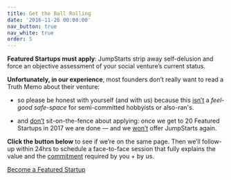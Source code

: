 ```yaml
---
title: Get the Ball Rolling
date: '2016-11-26 00:00:00'
nav_button: true
nav_white: true
order: 5
---
```

**Featured Startups must apply**: JumpStarts strip away self-delusion and force an objective assessment of your social venture’s current status.

**Unfortunately, in our experience**, most founders don’t really want to read a Truth Memo about their venture:

*   so please be honest with yourself (and with us) because this <u>isn’t</u> a _feel-good safe-space_ for semi-committed hobbyists or also-ran's.

*   and <u>don’t</u> sit-on-the-fence about applying: once we get to 20 Featured Startups in 2017 we are done — and we <u>won’t</u> offer JumpStarts again.

**Click the button below** to see if we’re on the same page. Then we’ll follow-up within 24hrs to schedule a face-to-face session that fully explains the value and the <u>commitment</u> required by you + by us.

<div class="tc">
<a href="https://aaron327.typeform.com/to/emQXTy"  target="_blank" class="link bg-white dark-red br-pill ba ph3 pv2 dib mr4">Become a Featured Startup</a>
</div>
